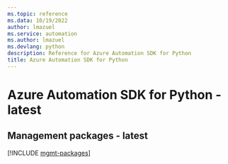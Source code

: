 ```yaml
---
ms.topic: reference
ms.data: 10/19/2022
author: lmazuel
ms.service: automation
ms.author: lmazuel
ms.devlang: python
description: Reference for Azure Automation SDK for Python
title: Azure Automation SDK for Python
---
```

# Azure Automation SDK for Python - latest

## Management packages - latest
[!INCLUDE [mgmt-packages](automation-mgmt-index.md)]